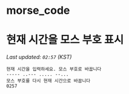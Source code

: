 # morse_code
# 현재 시간을 모스 부호 표시
<!-- MORSE_TIME_START -->
_Last updated: `02:57` (KST)_

```
현재 시간을 입력하세요. 모스 부호로 바꿉니다
----- ..--- ..... --...
모스 부호를 다시 현재 시간으로 바꿉니다
0257
```
<!-- MORSE_TIME_END -->
